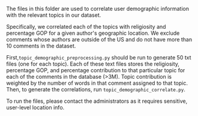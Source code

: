 The files in this folder are used to correlate user demographic information with the relevant topics in our dataset.
 
Specifically, we correlated each of the topics with religiosity and percentage GOP for a given author's geographic location. We exclude comments whose authors 
are outside of the US and do not have more than 10 comments in the dataset. 

First,`topic_demographic_preprocessing.py` should be run to generate 50 txt files (one for each topic). Each of these text files stores the religiosity, percentage GOP, and percentage
contribution to that particular topic for each of the comments in the database (>3M). Topic contribution is weighted by the number of words in that comment
assigned to that topic. Then, to generate the correlations, run `topic_demographic_correlate.py`.

To run the files, please contact the administrators
as it requires sensitive, user-level location info.
